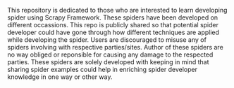 This repository is dedicated to those who are interested to learn developing spider using Scrapy Framework. These spiders have been developed on different occassions. This repo is publicly shared so that potential spider developer could have gone through how different techniques are applied while developing the spider. Users are discouraged to misuse any of spiders involving with respective parties/sites.  Author of these spiders are no way obliged or reponsible for causing any damage to the respected parties. These spiders are solely developed with keeping in mind that sharing spider examples could help in enriching spider developer knowledge in one way or other way.
